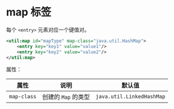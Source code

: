 # map 标签

每个 `<entry>` 元素对应一个键值对。

```xml
<util:map id="mapType" map-class="java.util.HashMap">
    <entry key="key1" value="value1"/>
    <entry key="key2" value="value2"/>
</util:map>
```

属性：

|属性|说明|默认值|
| ------| ------------------| --------|
|`map-class`|创建的 `Map` 的类型|`java.util.LinkedHashMap`|

‍
